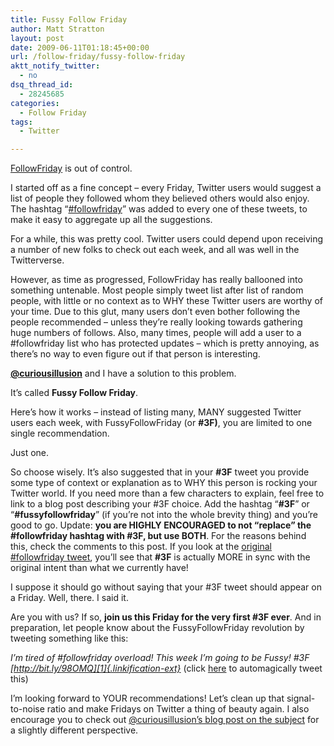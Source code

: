 ```yaml
---
title: Fussy Follow Friday
author: Matt Stratton
layout: post
date: 2009-06-11T01:18:45+00:00
url: /follow-friday/fussy-follow-friday
aktt_notify_twitter:
  - no
dsq_thread_id:
  - 28245685
categories:
  - Follow Friday
tags:
  - Twitter

---
```

<a href="http://mashable.com/2009/03/06/twitter-followfriday/" target="_blank">FollowFriday</a> is out of control.

I started off as a fine concept &#8211; every Friday, Twitter users would suggest a list of people they followed whom they believed others would also enjoy. The hashtag &#8220;<a href="http://hashtags.org/tag/followfriday/messages" target="_blank">#followfriday</a>&#8221; was added to every one of these tweets, to make it easy to aggregate up all the suggestions.

For a while, this was pretty cool. Twitter users could depend upon receiving a number of new folks to check out each week, and all was well in the Twitterverse.

However, as time as progressed, FollowFriday has really ballooned into something untenable. Most people simply tweet list after list of random people, with little or no context as to WHY these Twitter users are worthy of your time. Due to this glut, many users don&#8217;t even bother following the people recommended &#8211; unless they&#8217;re really looking towards gathering huge numbers of follows. Also, many times, people will add a user to a #followfriday list who has protected updates &#8211; which is pretty annoying, as there&#8217;s no way to even figure out if that person is interesting.

<a href="http://twitter.com/curiousillusion" target="_blank"><strong>@curiousillusion</strong></a> and I have a solution to this problem.

It&#8217;s called **Fussy Follow Friday**.

Here&#8217;s how it works &#8211; instead of listing many, MANY suggested Twitter users each week, with FussyFollowFriday (or **#3F)**, you are limited to one single recommendation.

Just one.

So choose wisely. It&#8217;s also suggested that in your **#3F** tweet you provide some type of context or explanation as to WHY this person is rocking your Twitter world. If you need more than a few characters to explain, feel free to link to a blog post describing your #3F choice. Add the hashtag &#8220;**#3F**&#8221; or &#8220;**#fussyfollowfriday**&#8221; (if you&#8217;re not into the whole brevity thing) and you&#8217;re good to go. Update: **you are HIGHLY ENCOURAGED to not &#8220;replace&#8221; the #followfriday hashtag with #3F, but use BOTH**. For the reasons behind this, check the comments to this post. If you look at the <a href="http://twitter.com/micah/status/1124262248" target="_blank">original #followfriday tweet</a>, you&#8217;ll see that **#3F** is actually MORE in sync with the original intent than what we currently have!

I suppose it should go without saying that your #3F tweet should appear on a Friday. Well, there. I said it.

Are you with us? If so, **join us this Friday for the very first #3F ever**. And in preparation, let people know about the FussyFollowFriday revolution by tweeting something like this:

_I&#8217;m tired of #followfriday overload! This week I&#8217;m going to be Fussy! #3F [http://bit.ly/98OMQ][1]{.linkification-ext}_ (click <a href="http://twitter.com/home?status=I'm tired of %23followfriday overload! This week I'm going to be Fussy! %233F http://bit.ly/98OMQ" target="_blank">here</a> to automagically tweet this)

I&#8217;m looking forward to YOUR recommendations! Let&#8217;s clean up that signal-to-noise ratio and make Fridays on Twitter a thing of beauty again. I also encourage you to check out <a href="http://curiousillusion.com/2009/06/11/fussyfollowfriday" target="_blank">@curiousillusion&#8217;s blog post on the subject</a> for a slightly different perspective.

 [1]: http://bit.ly/98OMQ "Linkification: http://bit.ly/98OMQ"